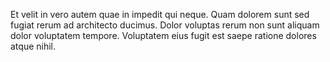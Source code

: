 Et velit in vero autem quae in impedit qui neque.
Quam dolorem sunt sed fugiat rerum ad architecto ducimus.
Dolor voluptas rerum non sunt aliquam dolor voluptatem tempore.
Voluptatem eius fugit est saepe ratione dolores atque nihil.